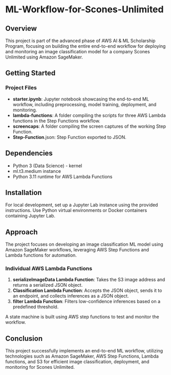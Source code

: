 # ML-Workflow-for-Scones-Unlimited

## Overview
This project is part of the advanced phase of AWS AI & ML Scholarship Program, focusing on building the entire end-to-end workflow for deploying and monitoring an image classification model for a company Scones Unlimited using Amazon SageMaker.

## Getting Started

### Project Files
* **starter.ipynb**: Jupyter notebook showcasing the end-to-end ML workflow, including preprocessing, model training, deployment, and monitoring.
* **lambda-functions**: A folder compiling the scripts for three AWS Lambda functions in the Step Functions workflow.
* **screencaps**: A folder compiling the screen captures of the working Step Function.
* **Step-Function**.json: Step Function exported to JSON.

## Dependencies
* Python 3 (Data Science) - kernel
* ml.t3.medium instance
* Python 3.11 runtime for AWS Lambda Functions

## Installation
For local development, set up a Jupyter Lab instance using the provided instructions. Use Python virtual environments or Docker containers containing Jupyter Lab.

## Approach
The project focuses on developing an image classification ML model using Amazon SageMaker workflows, leveraging AWS Step Functions and Lambda functions for automation.

### Individual AWS Lambda Functions
1. **serializeImageData Lambda Function**: Takes the S3 image address and returns a serialized JSON object.
2. **Classification Lambda Function**: Accepts the JSON object, sends it to an endpoint, and collects inferences as a JSON object.
3. **filter Lambda Function**: Filters low-confidence inferences based on a predefined threshold.

A state machine is built using AWS step functions to test and monitor the workflow.

## Conclusion
This project successfully implements an end-to-end ML workflow, utilizing technologies such as Amazon SageMaker, AWS Step Functions, Lambda functions, and S3 for efficient image classification, deployment, and monitoring for Scones Unlimited.
